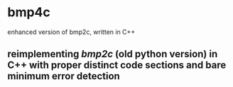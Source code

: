 # bmp4c
enhanced version of bmp2c, written in C++

## reimplementing *bmp2c* (old python version) in C++ with proper distinct code sections and bare minimum error detection
